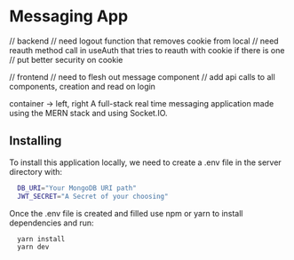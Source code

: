 # Messaging App

// backend
// need logout function that removes cookie from local
// need reauth method call in useAuth that tries to reauth with cookie if there is one
// put better security on cookie

// frontend
// need to flesh out message component
// add api calls to all components, creation and read on login

container ->
left, right
A full-stack real time messaging application made using the MERN stack and using Socket.IO.

## Installing

To install this application locally, we need to create a .env file in the server directory with:

```bash
  DB_URI="Your MongoDB URI path"
  JWT_SECRET="A Secret of your choosing"
```

Once the .env file is created and filled use npm or yarn to install dependencies and run:

```bash
  yarn install
  yarn dev
```
